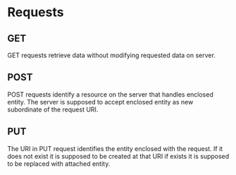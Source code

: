 # Requests

## GET

GET requests retrieve data without modifying requested data on server.

## POST

POST requests identify a resource on the server that handles enclosed entity.
The server is supposed to accept enclosed entity as new subordinate of the
request URI.

## PUT

The URI in PUT request identifies the entity enclosed with the request. If it
does not exist it is supposed to be created at that URI if exists it is supposed
to be replaced with attached entity.

